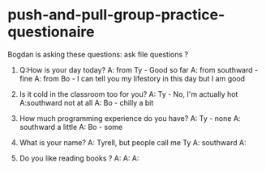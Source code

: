 # push-and-pull-group-practice-questionaire

Bogdan is asking these questions:
ask file questions ?
1. Q:How is your day today? 
    A: from Ty - Good so far
    A: from southward - fine
    A: from Bo - I can tell you my lifestory in this day but I am good

2. Is it cold in the classroom too for you?
    A: Ty - No, I'm actually hot
    A:southward not at all
    A: Bo - chilly a bit

3. How much programming experience do you have?
    A: Ty - none
    A: southward a little
    A: Bo - some

4. What is your name?
    A: Tyrell, but people call me Ty
    A: southward
    A:

5. Do you like reading books ?
    A:
    A:
    A: